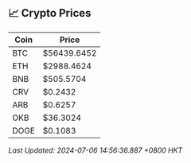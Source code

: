 ## 📈 Crypto Prices

| Coin | Price |
| ---- | ----- |
| BTC | $56439.6452 |
| ETH | $2988.4624 |
| BNB | $505.5704 |
| CRV | $0.2432 |
| ARB | $0.6257 |
| OKB | $36.3024 |
| DOGE | $0.1083 |

_Last Updated: 2024-07-06 14:56:36.887 +0800 HKT_
